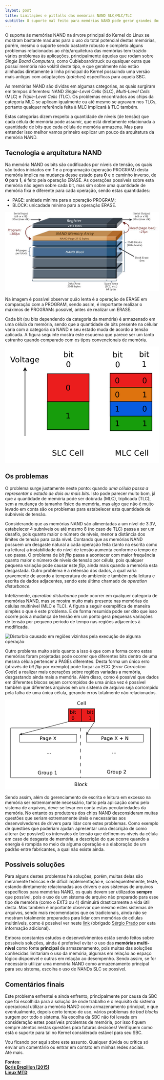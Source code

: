 ```yaml
---
layout: post
title: Limitações e pitfalls das memórias NAND SLC/MLC/TLC
subtitle: O suporte mal feito para memórias NAND pode gerar grandes dores de cabeça
---
```


O suporte às memórias NAND na árvore principal do Kernel do Linux se mostram bastante maduras para o uso do total
potencial destas memórias, porém, mesmo o suporte sendo bastante robusto e completo alguns problemas relacionados ao
_chip_/arquitetura das memórias tem trazido vários problemas às aplicações, principalmente àquelas que rodam sobre
_Single Board Computers_, como Cubieboard/truck ou qualquer outra que possuí memória não volátil deste tipo, e que
geralmente não estão alinhadas diretamente à linha principal do Kernel possuindo uma versão mais antigas com adaptações
(_patches_) específicas para aquela SBC.

As memórias NAND são dividas em algumas categorias, as quais surgiram em tempos diferentes: NAND _Single-Level Cells_
(SLC), _Multi-Level Cells_ (MLC) e _Triple-Level Cells_ (TLC). Os problemas encontrados aos chips da categoria MLC se
aplicam igualmente ou até mesmo se agravam nos TLCs, portanto qualquer referência feita à MLC implicará à TLC também.

Estas categorias dizem respeito a quantidade de níveis (de tensão) que cada célula de memória pode assumir, que está
diretamente relacionada a quantidade de bits que cada célula de memória armazena. Mas para entender isso melhor vamos
primeiro explicar um pouco da arquitetura da memória NAND.

## Tecnologia e arquitetura NAND

Na memória NAND os bits são codificados por níveis de tensão, os quais são todos iniciados em **1** e a programação
(operação PROGRAM) desta memória implica na mudança desse estado para **0** e o caminho inverso, de **0** para **1**, é
feito pela operação ERASE. As operações possíveis sobre esta memória não agem sobre cada bit, mas sim sobre uma
quantidade de memória fixa e diferente para cada operação, sendo estas quantidades:

* PAGE: unidade mínima para a operação PROGRAM;
* BLOCK: unicadade mínimo para a operação ERASE.

![Arquitetura interna NAND](/img/posts/limitacoes-pitfalls-memoria-nand/nand-arch.png)

Na imagem é possível observar quão lenta é a operação de ERASE em comparação com a PROGRAM, sendo assim, é importante
realizar o máximos de PROGRAMs possível, antes de realizar um ERASE.

Cada bit (ou bits dependendo da categoria da memória) é armazenado em uma célula da memória, sendo que a quantidade de
bits presente na célular varia com a categoria da NAND e seu estado muda de acordo a tensão aplicada. A figura seguinte
mostra este esquema que parece ser um tanto estranho quando comparado com os tipos convencionais de memória.

![Células NAND](/img/posts/limitacoes-pitfalls-memoria-nand/nand-cell.png)

## Os problemas

O problema surge justamente neste ponto: quando *uma célula passa a representar o estado de dois ou mais bits*. Isto
pode parecer muito bom, já que a quantidade de memória pode ser dobrada (MLC), triplicada (TLC), sem a mudança do
tamanho físico da memória, mas algo que não é muito levado em conta são os problemas para estabelecer esta quantidade de
subníveis de tensão. 

Considerando que as memórias NAND são alimentadas a um nível de 3.3V, estabelecer 4 subníveis ou até mesmo 8 (no caso de
TLC) passa a ser um desafio, pois quanto maior o número de níveis, menor a distância dos limites de tensão para cada
nível. Contando que as memórias NAND possuem um desgaste natural a cada operação feita (tanto na escrita como na
leitura) a instabilidade do nível de tensão aumenta conforme o tempo de uso passa. O problema de _bit flip_ passa a
acontecer com maior frequência quanto maior o número de níveis de tensão por célula, pois qualquer pequena variação pode
causar este _flip_, ainda mais quando a memória esta desgastada. Outro problema é a retensão dos dados, a qual varia
gravemente de acordo a temperatura do ambiente e também pela leitura e escrita de dados adjacentes, sendo este último
chamado de _operation disturbance_.

Infelizmente, _operation disturbance_ pode ocorrer em qualquer categoria de memórias NAND, mas se mostra muito mais
presente nas memórias de células multinível (MLC e TLC). A figura a seguir exemplifica de maneira simples o que é este
problema. E de forma resumida pode ser dito que isso ocorre pois a mudança de tensão em um ponto gera pequenas variações
de tensão por pequeno período de tempo nas regiões adjacentes à modificada.

![Disturbio causado em regiões vizinhas pela execução de alguma
operação](/img/posts/limitacoes-pitfalls-memoria-nand/nand-operation-disturbance.png)

Outro problema muito sério quanto a isso é que com a forma como estas memórias foram projetadas pode ocorrer que
diferentes bits dentro de uma mesma célula pertencer a PAGEs diferentes. Desta forma um único erro (através de _bit
flip_ por exemplo) pode forçar ao ECC (_Error Correction Code_) a realizar mais operações sobre regiões variadas a
memória, desgastando ainda mais a memória. Além disso, como é possível que dados em diferentes blocos sejam corrompidos
de uma única vez é possível também que diferentes arquivos em um sistema de arquivo seja corrompido pela falha de uma
única célula, gerando erros totalmente não relacionados.

![Páginas pareadas](/img/posts/limitacoes-pitfalls-memoria-nand/nand-paired-pages.png)

Sendo assim, além do gerenciamento de escrita e leitura em excesso na memória ser extremamente necessário, tanto pela
aplicação como pelo sistema de arquivos, deve-se levar em conta estas peculariedades da memória. No entanto os
produtores dos chips NAND desconsideram muitas questões que seriam extremamente úteis e necessárias aos desenvolvedores
de drivers para lidar com estes problemas. Como exemplo de questões que poderiam ajudar: apresentar uma descrição de
como alterar (se possível) os intervalos de tensão que definem os níveis da célula em caso de desgaste de memória, a
descrição do que ocorre quando a energia é rompida no meio da alguma operação e a elaboração de um padrão entre
fabricantes, a qual não existe ainda.

## Possíveis soluções

Para alguns destes problemas há soluções, porém, muitas delas são meramente teóricas e de difícil implementação e,
consequentemente, teste, estando diretamente relacionadas aos drivers e aos sistemas de arquivos específicos para
memórias NAND, os quais devem ser utilizados **sempre** que possível, pois o uso de um sistema de arquivo não preparado
para esse tipo de memória (como o EXT3 ou 4) diminuirá drasticamente a vida útil desta. Mas também é importante observar
que mesmo estes sistemas de arquivos, sendo mais recomendados que os tradicionais, ainda não se mostram totalmente
preparados para lidar com memórias de células multiníveis, como é possível ver neste
[link](http://www.linux-mtd.infradead.org/doc/ubifs.html#L_ubifs_mlc) (obrigado [Sérgio Prado](http://sergioprado.org/)
por esta informação adicional).

Embora constantes estudos e desenvolvimentos estão sendo feitos sobre possíveis soluções, ainda é preferível evitar o
uso das **memórias multi-nivel** como fonte **principal** de armazenamento, pois muitas das soluções conhecidas
limitariam o uso da memória, algumas em relação ao espaço lógico disponível e outras em relação ao desempenho. Sendo
assim, se for necessário utilizar uma memória NAND como armazenamento principal para seu sistema, escolha o uso de NANDs
SLC se possível. 

## Comentários finais

Este problema enfrentei e ainda enfrento, principalmente por causa da SBC que foi escolhida para a solução de onde
trabalho e o requisito do sistema operacional utilizar a memória NAND como armazenamento principal, e que eventualmente,
depois certo tempo de uso, vários problemas de _bad blocks_ surgem por todo o sistema. Na escolha da SBC não foi levada
em consideração estes possíveis problemas de memória, por isso fiquem sempre atentos nestas questões para futuras
decisões! Verifiquem como está o suporte para tal no Kernel considerado estável para seu SBC.

Vou ficando por aqui sobre este assunto. Qualquer dúvida ou crítica só enviar um comentário ou entrar em contato em
minhas redes sociais.  
Até mais.

**Fontes:  
[Boris Brezillon [2015]](https://events.linuxfoundation.org/sites/events/files/slides/brezillon-mlc-nand_0.pdf)  
[Linux MTD](http://www.linux-mtd.infradead.org)**

